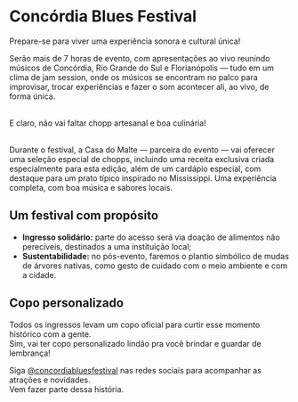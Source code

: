 # Concórdia Blues Festival

Prepare-se para viver uma experiência sonora e cultural única!<br>

Serão mais de 7 horas de evento, com apresentações ao vivo reunindo músicos de Concórdia, Rio Grande do Sul e Florianópolis — tudo em um clima de jam session, onde os músicos se encontram no palco para improvisar, trocar experiências e fazer o som acontecer ali, ao vivo, de forma única.<br><br>

E claro, não vai faltar chopp artesanal e boa culinária!<br><br>

Durante o festival, a Casa do Malte — parceira do evento — vai oferecer uma seleção especial de chopps, incluindo uma receita exclusiva criada especialmente para esta edição, além de um cardápio especial, com destaque para um prato típico inspirado no Mississippi. Uma experiência completa, com boa música e sabores locais.

## Um festival com propósito

- **Ingresso solidário:** parte do acesso será via doação de alimentos não perecíveis, destinados a uma instituição local;
- **Sustentabilidade:** no pós-evento, faremos o plantio simbólico de mudas de árvores nativas, como gesto de cuidado com o meio ambiente e com a cidade.

## Copo personalizado

Todos os ingressos levam um copo oficial para curtir esse momento histórico com a gente.  <br>
Sim, vai ter copo personalizado lindão pra você brindar e guardar de lembrança!

Siga [@concordiabluesfestival](https://www.instagram.com/concordiabluesfestival) nas redes sociais para acompanhar as atrações e novidades.  
Vem fazer parte dessa história.